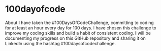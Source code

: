 # 100dayofcode
About
I have taken the #100DaysOfCodeChallenge, committing to coding for at least an hour every day for 100 days. I have chosen this challenge to improve my coding skills and build a habit of consistent coding. I will be documenting my progress on this GitHub repository and sharing it on Linkedln using the hashtag #100daysofcodechallenge.
